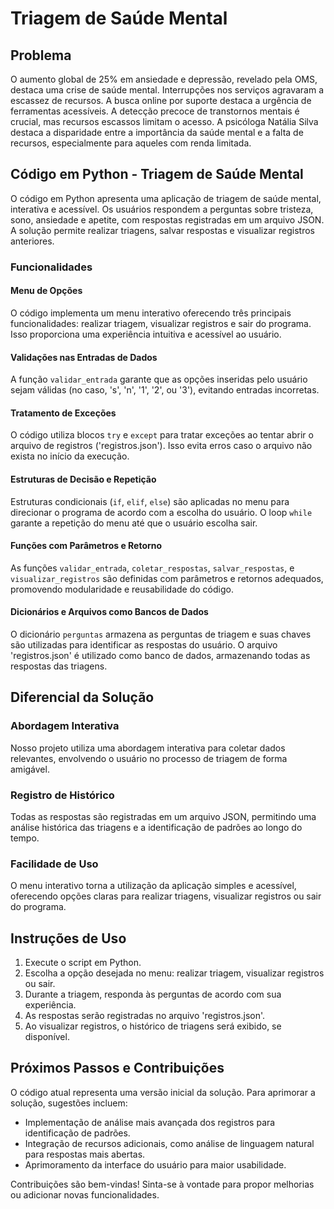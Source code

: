 # Triagem de Saúde Mental

## Problema
O aumento global de 25% em ansiedade e depressão, revelado pela OMS, destaca uma crise de saúde mental. Interrupções nos serviços agravaram a escassez de recursos. A busca online por suporte destaca a urgência de ferramentas acessíveis. A detecção precoce de transtornos mentais é crucial, mas recursos escassos limitam o acesso. A psicóloga Natália Silva destaca a disparidade entre a importância da saúde mental e a falta de recursos, especialmente para aqueles com renda limitada.

## Código em Python - Triagem de Saúde Mental

O código em Python apresenta uma aplicação de triagem de saúde mental, interativa e acessível. Os usuários respondem a perguntas sobre tristeza, sono, ansiedade e apetite, com respostas registradas em um arquivo JSON. A solução permite realizar triagens, salvar respostas e visualizar registros anteriores.

### Funcionalidades

#### Menu de Opções
O código implementa um menu interativo oferecendo três principais funcionalidades: realizar triagem, visualizar registros e sair do programa. Isso proporciona uma experiência intuitiva e acessível ao usuário.

#### Validações nas Entradas de Dados
A função `validar_entrada` garante que as opções inseridas pelo usuário sejam válidas (no caso, 's', 'n', '1', '2', ou '3'), evitando entradas incorretas.

#### Tratamento de Exceções
O código utiliza blocos `try` e `except` para tratar exceções ao tentar abrir o arquivo de registros ('registros.json'). Isso evita erros caso o arquivo não exista no início da execução.

#### Estruturas de Decisão e Repetição
Estruturas condicionais (`if`, `elif`, `else`) são aplicadas no menu para direcionar o programa de acordo com a escolha do usuário. O loop `while` garante a repetição do menu até que o usuário escolha sair.

#### Funções com Parâmetros e Retorno
As funções `validar_entrada`, `coletar_respostas`, `salvar_respostas`, e `visualizar_registros` são definidas com parâmetros e retornos adequados, promovendo modularidade e reusabilidade do código.

#### Dicionários e Arquivos como Bancos de Dados
O dicionário `perguntas` armazena as perguntas de triagem e suas chaves são utilizadas para identificar as respostas do usuário. O arquivo 'registros.json' é utilizado como banco de dados, armazenando todas as respostas das triagens.

## Diferencial da Solução

### Abordagem Interativa
Nosso projeto utiliza uma abordagem interativa para coletar dados relevantes, envolvendo o usuário no processo de triagem de forma amigável.

### Registro de Histórico
Todas as respostas são registradas em um arquivo JSON, permitindo uma análise histórica das triagens e a identificação de padrões ao longo do tempo.

### Facilidade de Uso
O menu interativo torna a utilização da aplicação simples e acessível, oferecendo opções claras para realizar triagens, visualizar registros ou sair do programa.

## Instruções de Uso

1. Execute o script em Python.
2. Escolha a opção desejada no menu: realizar triagem, visualizar registros ou sair.
3. Durante a triagem, responda às perguntas de acordo com sua experiência.
4. As respostas serão registradas no arquivo 'registros.json'.
5. Ao visualizar registros, o histórico de triagens será exibido, se disponível.

## Próximos Passos e Contribuições

O código atual representa uma versão inicial da solução. Para aprimorar a solução, sugestões incluem:

- Implementação de análise mais avançada dos registros para identificação de padrões.
- Integração de recursos adicionais, como análise de linguagem natural para respostas mais abertas.
- Aprimoramento da interface do usuário para maior usabilidade.

Contribuições são bem-vindas! Sinta-se à vontade para propor melhorias ou adicionar novas funcionalidades.

